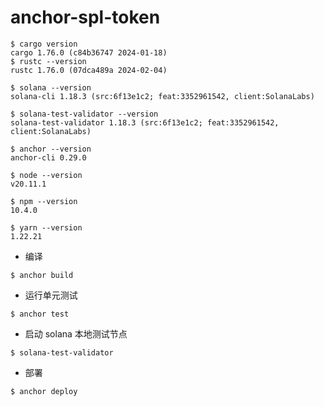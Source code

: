 # anchor-spl-token

```shell
$ cargo version
cargo 1.76.0 (c84b36747 2024-01-18)
$ rustc --version
rustc 1.76.0 (07dca489a 2024-02-04)
```

```shell
$ solana --version
solana-cli 1.18.3 (src:6f13e1c2; feat:3352961542, client:SolanaLabs)
```

```shell
$ solana-test-validator --version
solana-test-validator 1.18.3 (src:6f13e1c2; feat:3352961542, client:SolanaLabs)
```

```shell
$ anchor --version   
anchor-cli 0.29.0
```

```shell
$ node --version
v20.11.1
```

```shell
$ npm --version
10.4.0
```

```shell
$ yarn --version
1.22.21
```

* 编译

```shell
$ anchor build
```

* 运行单元测试

```shell
$ anchor test
```

* 启动 solana 本地测试节点

```shell
$ solana-test-validator
```

* 部署

```shell
$ anchor deploy
```
